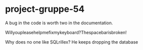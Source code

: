 # project-gruppe-54
 A bug in the code is worth two in the documentation. 

  Willyoupleasehelpmefixmykeyboard?Thespacebarisbroken! 


  Why does no one like SQLrillex?
  He keeps dropping the database